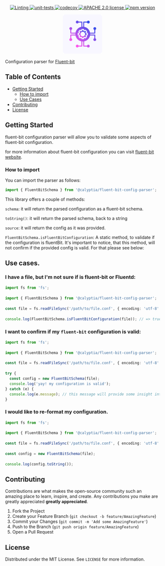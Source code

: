 <p align="center">
    <a href="https://github.com/calyptia/fluent-bit-config-parser/actions/workflows/linting.yml">
      <img src="https://github.com/calyptia/fluent-bit-config-parser/actions/workflows/linting.yml/badge.svg" alt="Linting" />
    </a>
    <a href="https://github.com/calyptia/fluent-bit-config-parser/actions/workflows/unit-tests.yml">
      <img src="https://github.com/calyptia/fluent-bit-config-parser/actions/workflows/unit-tests.yml/badge.svg" alt="unit-tests" />
    </a>
    <a href="https://codecov.io/gh/calyptia/fluent-bit-config-parser">
      <img src="https://codecov.io/gh/calyptia/fluent-bit-config-parser/branch/main/graph/badge.svg?token=48gHuQl8zV" alt="codecov" />
    </a>
    <a href="https://github.com/calyptia/fluent-bit-config-parser/blob/main/LICENSE">
      <img src="https://img.shields.io/github/license/calyptia/fluent-bit-config-parser" alt="APACHE 2.0 license" />
    </a>
    <a href="https://www.npmjs.com/package/@calyptia/fluent-bit-config-parser">
      <img src="https://img.shields.io/npm/v/@calyptia/fluent-bit-config-parser" alt="npm version" />
    </a>
    <!--  -->
</p>

<p align="center">
  <a href="https://github.com/calyptia/fluent-bit-config-parser">
    <img src="images/logo.png" alt="Logo" width="128" height="128">
  </a>

</p>

Configuration parser for [Fluent-bit](https://github.com/fluent/fluent-bit)

## Table of Contents

- [Getting Started](#getting-started)
  - [How to import](#how-to-import)
  - [Use Cases](#use-cases)
- [Contributing](#contributing)
- [License](#license)

## Getting Started

fluent-bit configuration parser will allow you to validate some aspects of fluent-bit configuration.

for more information about fluent-bit configuration you can visit [fluent-bit website](https://docs.fluentbit.io/manual/administration/configuring-fluent-bit/configuration-file).

### How to import

You can import the parser as follows:

```typescript
import { FluentBitSchema } from '@calyptia/fluent-bit-config-parser';
```

This library offers a couple of methods:

`schema`: it will return the parsed configuration as a fluent-bit schema.

`toString()`: it will return the parsed schema, back to a string

`source`: it will return the config as it was provided.

`FluentBitSchema.isFluentBitConfiguration`: A static method, to validate if the configuration is fluentBit. It's important to notice, that this method, will not confirm if the provided config is valid. For that please see below:

## Use cases.

### I have a file, but I'm not sure if is fluent-bit or Fluentd:

```typescript
import fs from 'fs';

import { FluentBitSchema } from '@calyptia/fluent-bit-config-parser';

const file = fs.readFileSync('/path/to/file.conf', { encoding: 'utf-8' });

console.log(FluentBitSchema.isFluentBitConfiguration(file)); // => true/false
```

### I want to confirm if my `fluent-bit` configuration is valid:

```typescript
import fs from 'fs';

import { FluentBitSchema } from '@calyptia/fluent-bit-config-parser';

const file = fs.readFileSync('/path/to/file.conf', { encoding: 'utf-8' });

try {
  const config = new FluentBitSchema(file);
  console.log('yay! my configuration is valid');
} catch (e) {
  console.log(e.message); // this message will provide some insight int what went wrong.
}
```

### I would like to re-format my configuration.

```typescript
import fs from 'fs';

import { FluentBitSchema } from '@calyptia/fluent-bit-config-parser';

const file = fs.readFileSync('/path/to/file.conf', { encoding: 'utf-8' });

const config = new FluentBitSchema(file);

console.log(config.toString());
```

<!-- CONTRIBUTING -->

## Contributing

Contributions are what makes the open-source community such an amazing place to learn, inspire, and create. Any contributions you make are greatly appreciated **greatly appreciated**.

1. Fork the Project
2. Create your Feature Branch (`git checkout -b feature/AmazingFeature`)
3. Commit your Changes (`git commit -m 'Add some AmazingFeature'`)
4. Push to the Branch (`git push origin feature/AmazingFeature`)
5. Open a Pull Request

<!-- LICENSE -->

## License

Distributed under the MIT License. See `LICENSE` for more information.
